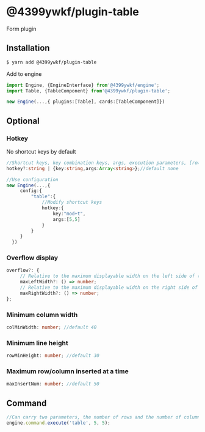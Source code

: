 # @4399ywkf/plugin-table

Form plugin

## Installation

```bash
$ yarn add @4399ywkf/plugin-table
```

Add to engine

```ts
import Engine, {EngineInterface} from'@4399ywkf/engine';
import Table, {TableComponent} from'@4399ywkf/plugin-table';

new Engine(...,{ plugins:[Table], cards:[TableComponent]})
```

## Optional

### Hotkey

No shortcut keys by default

```ts
//Shortcut keys, key combination keys, args, execution parameters, [rows?: string, cols?: string] Number of rows: default 3 rows, number of columns: default 3 columns
hotkey?:string | {key:string,args:Array<string>};//default none

//Use configuration
new Engine(...,{
     config:{
         "table":{
             //Modify shortcut keys
             hotkey:{
                 key:"mod+t",
                 args:[5,5]
             }
         }
     }
  })
```

### Overflow display

```ts
overflow?: {
     // Relative to the maximum displayable width on the left side of the editor
     maxLeftWidth?: () => number;
     // Relative to the maximum displayable width on the right side of the editor
     maxRightWidth?: () => number;
};
```

### Minimum column width

```ts
colMinWidth: number; //default 40
```

### Minimum line height

```ts
rowMinHeight: number; //default 30
```

### Maximum row/column inserted at a time

```ts
maxInsertNum: number; //default 50
```

## Command

```ts
//Can carry two parameters, the number of rows and the number of columns, all are optional
engine.command.execute('table', 5, 5);
```
